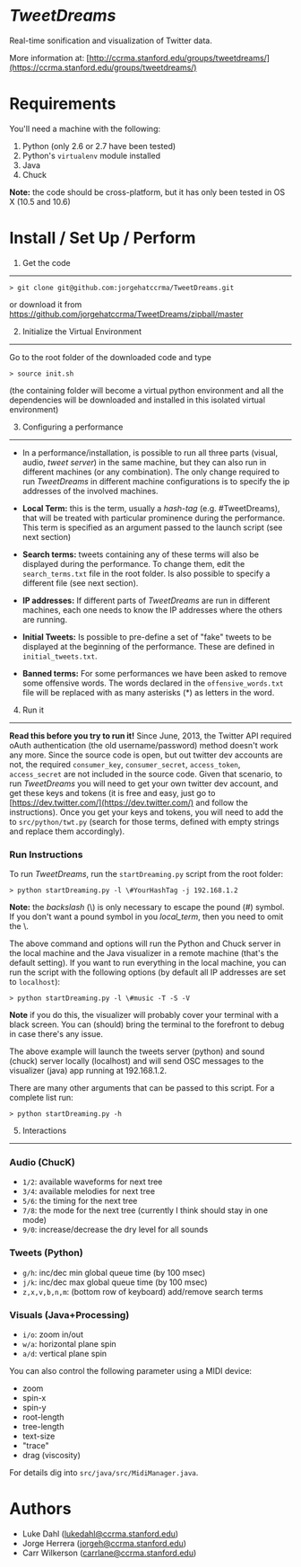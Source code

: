 *TweetDreams*
=============

Real-time sonification and visualization of Twitter data.

More information at: [http://ccrma.stanford.edu/groups/tweetdreams/](https://ccrma.stanford.edu/groups/tweetdreams/)


Requirements
============

You'll need a machine with the following:

1. Python (only 2.6 or 2.7 have been tested)
1. Python's `virtualenv` module installed
1. Java
1. Chuck

**Note:** the code should be cross-platform, but it has only been tested in OS X (10.5 and 10.6)


Install / Set Up / Perform
===============================

1) Get the code
---------------

	> git clone git@github.com:jorgehatccrma/TweetDreams.git

or download it from  https://github.com/jorgehatccrma/TweetDreams/zipball/master


2) Initialize the Virtual Environment
-------------------------------------

Go to the root folder of the downloaded code and type

	> source init.sh

(the containing folder will become a virtual python environment and all the dependencies will be
downloaded and installed in this isolated virtual environment)


3) Configuring a performance
----------------------------

 * In a performance/installation, is possible to run all three parts (visual, audio, *tweet server*) in the same machine, but they
can also run in different machines (or any combination).
The only change required to run *TweetDreams* in different machine configurations is to specify the
ip addresses of the involved machines.

 * **Local Term:** this is the term, usually a *hash-tag* (e.g. #TweetDreams), that will be treated with
particular prominence during the performance.
This term is specified as an argument passed to the launch script (see next section)

 * **Search terms:** tweets containing any of these terms will also be displayed during the performance.
To change them, edit the `search_terms.txt` file in the root folder. Is also possible to specify a
different file (see next section).

 * **IP addresses:** If different parts of *TweetDreams* are run in different machines, each one needs to
know the IP addresses where the others are running.

 * **Initial Tweets:** Is possible to pre-define a set of "fake" tweets to be displayed at the beginning of the performance. These are defined in `initial_tweets.txt`.

 * **Banned terms:** For some performances we have been asked to remove some offensive words. The words declared in the `offensive_words.txt` file will be replaced with as many asterisks (*) as letters in the word.


4) Run it
---------

**Read this before you try to run it!** Since June, 2013, the Twitter API required oAuth authentication (the old username/password) method doesn't work any more. Since the source code is open, but out twitter dev accounts are not, the required `consumer_key`, `consumer_secret`, `access_token`, `access_secret` are not included in the source code. Given that scenario, to run *TweetDreams* you will need to get your own twitter dev account, and get these keys and tokens (it is free and easy, just go to [https://dev.twitter.com/](https://dev.twitter.com/) and follow the instructions). Once you get your keys and tokens, you will need to add the to `src/python/twt.py` (search for those terms, defined with empty strings and replace them accordingly).


### Run Instructions

To run *TweetDreams*, run the `startDreaming.py` script from the root folder:

	> python startDreaming.py -l \#YourHashTag -j 192.168.1.2

**Note:** the *backslash* (\\) is only necessary to escape the pound (#) symbol. If you don't want a pound symbol in you *local_term*, then you need to omit the \\.

The above command and options will run the Python and Chuck server in the local machine and the Java visualizer in a remote machine (that's the default setting). If you want to run everything in the local machine, you can run the script with the following options (by default all IP addresses are set to `localhost`):

    > python startDreaming.py -l \#music -T -S -V

**Note** if you do this, the visualizer will probably cover your terminal with a black screen. You can (should) bring the terminal to the forefront to debug in case there's any issue.

The above example will launch the tweets server (python) and sound (chuck) server locally (localhost) and will send OSC
messages to the visualizer (java) app running at 192.168.1.2.

There are many other arguments that can be passed to this script. For a complete list run:

	> python startDreaming.py -h


5) Interactions
---------------

### Audio (ChucK)

 * `1/2`: available waveforms for next tree
 * `3/4`: available melodies for next tree
 * `5/6`: the timing for the next tree
 * `7/8`: the mode for the next tree (currently I think should stay in one mode)
 * `9/0`: increase/decrease the dry level for all sounds

### Tweets (Python)

 * `g/h`: inc/dec min global queue time (by 100 msec)
 * `j/k`: inc/dec max global queue time (by 100 msec)
 * `z,x,v,b,n,m`: (bottom row of keyboard) add/remove search terms

### Visuals (Java+Processing)

 * `i/o`: zoom in/out
 * `w/a`: horizontal plane spin
 * `a/d`: vertical plane spin

You can also control the following parameter using a MIDI device:

 * zoom
 * spin-x
 * spin-y
 * root-length
 * tree-length
 * text-size
 * "trace"
 * drag (viscosity)

For details dig into `src/java/src/MidiManager.java`.



Authors
=======
* Luke Dahl (lukedahl@ccrma.stanford.edu)
* Jorge Herrera (jorgeh@ccrma.stanford.edu)
* Carr Wilkerson (carrlane@ccrma.stanford.edu)

